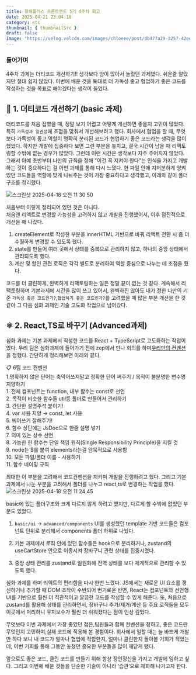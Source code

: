```yaml
---
title: 항해플러스 프론트엔드 5기 4주차 회고
date: 2025-04-21 23:04:18
category: etc
thumbnail: { thumbnailSrc }
draft: false
image: "https://velog.velcdn.com/images/chloeee/post/db477a29-3257-42ee-b936-58629e0ef09f/image.png"
---
```

### 들어가며

4주차 과제는 더티코드 개선하기!! 생각보다 양이 많아서 놀랐던 과제였다. 쉬운줄 알았지만 절대 쉽지 않았다.
이번에 배운 것을 토대로 더 가독성 좋고 협업하기 좋은 코드를 작성하는 것을 목표로 해야겠다는 생각이 들었다.

## 💩 1. 더티코드 개선하기 (basic 과제)

더티코드를 처음 접했을 때, 정말 보기 어렵고 어떻게 개선하면 좋을지 고민이 많았다.
특히 `가독성과 일관성`에 초점을 맞춰서 개선해보려고 했다.
회사에서 협업을 할 때, 무엇보다 가독성이 좋고 역할이 명확히 분리된 코드가 협업하기 좋은 코드라는 생각을 많이 했었다.
하지만 개발에 집중하다 보면 그런 부분을 놓치고, 결국 시간이 남을 때 리팩토링할 수밖에 없는 경우가 많았다. 그런데 이런 시간은 생각보다 자주 주어지지 않았다.
그래서 아예 초반부터 나만의 규칙을 정해 "이건 꼭 지켜야 한다"는 인식을 가지고 개발하는 것이 중요하다는 걸 이번 과제를 통해 다시 느꼈다.
한 파일 안에 지저분하게 엉켜 있던 코드들을 역할에 맞게 나눠주는 것이 가장 중요하다고 생각했고, 아래와 같이 폴더 구조를 정리했다.

![스크린샷 2025-04-18 오전 11 30 50](https://github.com/user-attachments/assets/d9118cf8-75d8-4069-a268-77147c408928)

처음부터 이렇게 정리되어 있던 것은 아니다.<br/>
처음엔 리액트로 변경할 가능성을 고려하지 않고 개발을 진행했어서, 이후 점진적으로 개선을 해 나갔다.

1. createElement로 작성한 부분을 innerHTML 기반으로 바꿔 리액트 전환 시 좀 더 수월하게 변경할 수 있도록 했다.
2. state를 만들어 여러 곳에서 상태를 중복으로 관리하지 않고, 하나의 중앙 상태에서 관리되도록 했다.
3. 계산 및 할인 관련 로직은 각각 별도로 분리하여 역할 중심으로 나누는 데 초점을 뒀다.

코드를 더 클린하게, 완벽하게 리팩토링하는 일은 정말 끝이 없는 것 같다.
계속해서 리팩토링하며 기본과제에 시간을 많이 쓰고 있어서, 완벽하진 않아도 내가 정한 나만의 기준 `가독성 좋은 코드인가?`,`협업하기 좋은 코드인가?`를 고려했을 때 많은 부분 개선을 한 것 같아 그 다음 심화 과제인 기술 고도화 작업으로 넘어갔다.

## ⚛️  2. React,TS로 바꾸기 (Advanced과제)

심화 과제는 기본 과제에서 작성한 코드를 React + TypeScript로 고도화하는 작업이었다.
우리 팀은 심화과제에 들어가기 전에 zep에서 만나 회의를 하며[우리만의 컨벤션](https://www.notion.so/teamsparta/1d22dc3ef51480d4b0cdf96baefc6e52)을 정했다.
간단하게 정리해보면 아래와 같다.

  <summary>📋 6팀  코드 컨벤션 </summary>
1.명확하지 않은 단어는 축약어쓰지말고 정확한 단어 써주기 / 목적이 불분명한 변수명 지양하기 <br/>
1. 전체 컴포넌트는 function, 내부 함수는 const로 선언  <br/>
2. 목적이 비슷한 함수들 util등 폴더로 만들어서 관리하기<br/>
3. 간단한 설명주석 붙이기!<br/>
4. var 사용 지양 → const, let 사용 <br/>
5. 띄어쓰기 잘해주기!<br/>
6. 함수 상단에는 JsDoc으로 한줄 설명 넣기<br/>
7. 의미 있는 상수 선언<br/>
8. 가능한 한 함수는 단일 책임 원칙(Single Responsibility Principle)을 지킬 것 <br/>
9.   node는 $를 붙여 elements라는걸 암묵적으로 사용함<br/>
10. 모든 파일/폴더 이름 - 사용하기<br/>
11.  함수 네이밍 규칙
<br/>

 최대한 이 부분을 고려해서 코드컨벤션을 지키며 개발을 진행하려고 했다.
그리고 기본과제에서 나눈 부분을 고려해서 폴더를 나누고 react,ts로 변경하는 작업을 했다.
<br/>
![스크린샷 2025-04-18 오전 11 24 45](https://github.com/user-attachments/assets/1a748e89-d9dc-41ec-8476-5ada8dc0b92f)

basic에 있는 폴더구조와 크게 다르지 않게 하려고 했지만, 다르게 할 수밖에 없었던 부분도 있었다.

1. `basic/ui` → `advanced/components`
UI를 생성했던 template 기반 코드들은 컴포넌트 단위로 분리해서 components 폴더 하위로 나눴다.

1. 기본 과제에서 로직 안에 있던 함수들은 hook으로 분리하거나, zustand의 useCartStore 안으로 이동시켜 장바구니 관련 상태를 집중시켰다.
2. 중앙 상태 관리를 zustand로 일원화해 전역 상태를 보다 체계적으로 관리할 수 있도록 했다.

심화 과제를 하며 리액트의 편리함을 다시 한번 느꼈다.
JS에서는 새로운 UI 요소를 갱신하거나 추가할 때 DOM 조작이 수반되어 번거로운 반면, React는 컴포넌트와 선언형 UI를 기반으로 훨씬 더 직관적이고 깔끔한 코드를 작성할 수 있게 해준다.
또, 처음으로 zustand를 활용해 상태를 관리하면서, 장바구니 추가/제거/계산 등 주요 로직들을 모두 이곳에서 처리하니
유지보수가 훨씬 더 쉬워졌다는 점이 인상 깊었다.

무엇보다 이번 과제에서 가장 좋았던 점은,팀원들과 함께 컨벤션을 정하고, 좋은 코드란 무엇인지 고민하며,실제 코드에 적용해 본 경험이다.
회사에서 일할 때는 늘 바쁘게 개발만 하다 보니 내 코드가 얼마나 협업에 적합한지, 얼마나 클린한지 돌아볼 기회가 적었는데,
이번 기회를 통해 그동안 놓쳤던 중요한 부분들을 많이 깨닫게 됐다.

앞으로도 좋은 코드, 클린 코드를 만들기 위해 항상 장인정신을 가지고 개발에 임하고 싶다. 그리고 이번에 배운 것들을 단순한 기술이 아니라 ‘습관’으로 체화해 나가고자 한다.
